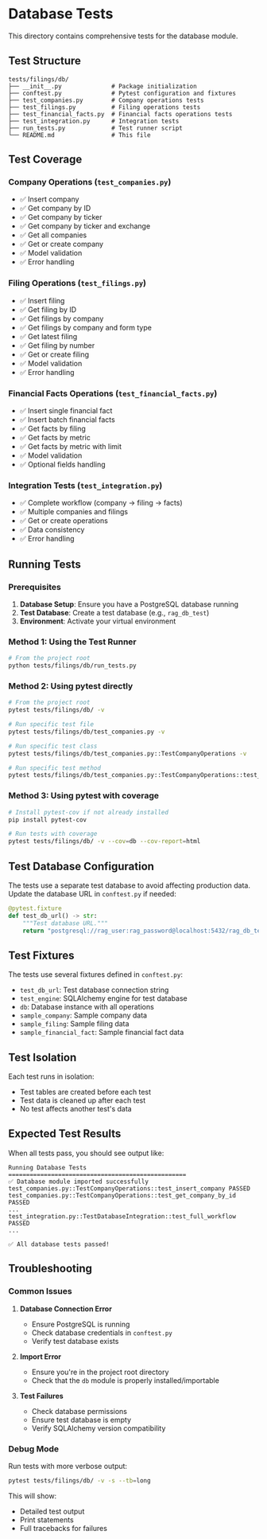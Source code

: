 # Database Tests

This directory contains comprehensive tests for the database module.

## Test Structure

```
tests/filings/db/
├── __init__.py              # Package initialization
├── conftest.py              # Pytest configuration and fixtures
├── test_companies.py        # Company operations tests
├── test_filings.py          # Filing operations tests
├── test_financial_facts.py  # Financial facts operations tests
├── test_integration.py      # Integration tests
├── run_tests.py             # Test runner script
└── README.md                # This file
```

## Test Coverage

### Company Operations (`test_companies.py`)
- ✅ Insert company
- ✅ Get company by ID
- ✅ Get company by ticker
- ✅ Get company by ticker and exchange
- ✅ Get all companies
- ✅ Get or create company
- ✅ Model validation
- ✅ Error handling

### Filing Operations (`test_filings.py`)
- ✅ Insert filing
- ✅ Get filing by ID
- ✅ Get filings by company
- ✅ Get filings by company and form type
- ✅ Get latest filing
- ✅ Get filing by number
- ✅ Get or create filing
- ✅ Model validation
- ✅ Error handling

### Financial Facts Operations (`test_financial_facts.py`)
- ✅ Insert single financial fact
- ✅ Insert batch financial facts
- ✅ Get facts by filing
- ✅ Get facts by metric
- ✅ Get facts by metric with limit
- ✅ Model validation
- ✅ Optional fields handling

### Integration Tests (`test_integration.py`)
- ✅ Complete workflow (company → filing → facts)
- ✅ Multiple companies and filings
- ✅ Get or create operations
- ✅ Data consistency
- ✅ Error handling

## Running Tests

### Prerequisites

1. **Database Setup**: Ensure you have a PostgreSQL database running
2. **Test Database**: Create a test database (e.g., `rag_db_test`)
3. **Environment**: Activate your virtual environment

### Method 1: Using the Test Runner

```bash
# From the project root
python tests/filings/db/run_tests.py
```

### Method 2: Using pytest directly

```bash
# From the project root
pytest tests/filings/db/ -v

# Run specific test file
pytest tests/filings/db/test_companies.py -v

# Run specific test class
pytest tests/filings/db/test_companies.py::TestCompanyOperations -v

# Run specific test method
pytest tests/filings/db/test_companies.py::TestCompanyOperations::test_insert_company -v
```

### Method 3: Using pytest with coverage

```bash
# Install pytest-cov if not already installed
pip install pytest-cov

# Run tests with coverage
pytest tests/filings/db/ -v --cov=db --cov-report=html
```

## Test Database Configuration

The tests use a separate test database to avoid affecting production data. Update the database URL in `conftest.py` if needed:

```python
@pytest.fixture
def test_db_url() -> str:
    """Test database URL."""
    return "postgresql://rag_user:rag_password@localhost:5432/rag_db_test"
```

## Test Fixtures

The tests use several fixtures defined in `conftest.py`:

- `test_db_url`: Test database connection string
- `test_engine`: SQLAlchemy engine for test database
- `db`: Database instance with all operations
- `sample_company`: Sample company data
- `sample_filing`: Sample filing data
- `sample_financial_fact`: Sample financial fact data

## Test Isolation

Each test runs in isolation:
- Test tables are created before each test
- Test data is cleaned up after each test
- No test affects another test's data

## Expected Test Results

When all tests pass, you should see output like:

```
Running Database Tests
==================================================
✅ Database module imported successfully
test_companies.py::TestCompanyOperations::test_insert_company PASSED
test_companies.py::TestCompanyOperations::test_get_company_by_id PASSED
...
test_integration.py::TestDatabaseIntegration::test_full_workflow PASSED
...

✅ All database tests passed!
```

## Troubleshooting

### Common Issues

1. **Database Connection Error**
   - Ensure PostgreSQL is running
   - Check database credentials in `conftest.py`
   - Verify test database exists

2. **Import Error**
   - Ensure you're in the project root directory
   - Check that the `db` module is properly installed/importable

3. **Test Failures**
   - Check database permissions
   - Ensure test database is empty
   - Verify SQLAlchemy version compatibility

### Debug Mode

Run tests with more verbose output:

```bash
pytest tests/filings/db/ -v -s --tb=long
```

This will show:
- Detailed test output
- Print statements
- Full tracebacks for failures
